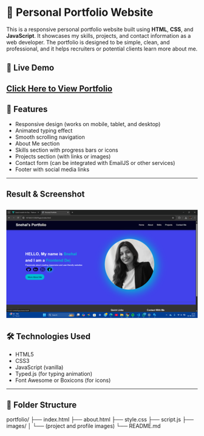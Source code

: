 # 💼 Personal Portfolio Website

This is a responsive personal portfolio website built using **HTML**, **CSS**, and **JavaScript**. It showcases my skills, projects, and contact information as a web developer. The portfolio is designed to be simple, clean, and professional, and it helps recruiters or potential clients learn more about me.

## 🔗 Live Demo

[Click Here to View Portfolio](http://127.0.0.1:5500/Pages/index.html) 
---

## 📌 Features

- Responsive design (works on mobile, tablet, and desktop)
- Animated typing effect
- Smooth scrolling navigation
- About Me section
- Skills section with progress bars or icons
- Projects section (with links or images)
- Contact form (can be integrated with EmailJS or other services)
- Footer with social media links

----
## Result & Screenshot
![My personal portfolio result](./Images/Screenshot%20(50).png)
----

## 🛠️ Technologies Used

- HTML5
- CSS3
- JavaScript (vanilla)
- Typed.js (for typing animation)
- Font Awesome or Boxicons (for icons)

---

## 📁 Folder Structure
portfolio/
├── index.html
├── about.html
├── style.css
├── script.js
├── images/
│ └── (project and profile images)
└── README.md


